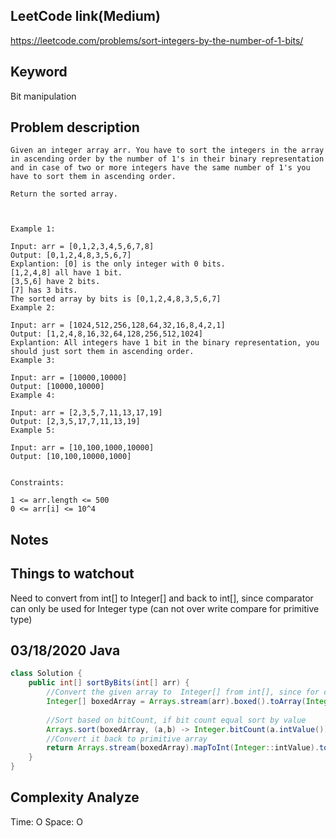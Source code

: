## LeetCode link(Medium)
https://leetcode.com/problems/sort-integers-by-the-number-of-1-bits/

## Keyword
Bit manipulation

## Problem description
```
Given an integer array arr. You have to sort the integers in the array in ascending order by the number of 1's in their binary representation and in case of two or more integers have the same number of 1's you have to sort them in ascending order.

Return the sorted array.

 

Example 1:

Input: arr = [0,1,2,3,4,5,6,7,8]
Output: [0,1,2,4,8,3,5,6,7]
Explantion: [0] is the only integer with 0 bits.
[1,2,4,8] all have 1 bit.
[3,5,6] have 2 bits.
[7] has 3 bits.
The sorted array by bits is [0,1,2,4,8,3,5,6,7]
Example 2:

Input: arr = [1024,512,256,128,64,32,16,8,4,2,1]
Output: [1,2,4,8,16,32,64,128,256,512,1024]
Explantion: All integers have 1 bit in the binary representation, you should just sort them in ascending order.
Example 3:

Input: arr = [10000,10000]
Output: [10000,10000]
Example 4:

Input: arr = [2,3,5,7,11,13,17,19]
Output: [2,3,5,17,7,11,13,19]
Example 5:

Input: arr = [10,100,1000,10000]
Output: [10,100,10000,1000]
 

Constraints:

1 <= arr.length <= 500
0 <= arr[i] <= 10^4
```



## Notes


## Things to watchout
Need to convert from int[] to Integer[] and back to int[], since comparator can only be used for Integer type (can not over write compare for primitive type)

## 03/18/2020 Java

```java
class Solution {
    public int[] sortByBits(int[] arr) {
        //Convert the given array to  Integer[] from int[], since for custom comparator we need Wrapper classs
        Integer[] boxedArray = Arrays.stream(arr).boxed().toArray(Integer[]:: new);
        
	    //Sort based on bitCount, if bit count equal sort by value
        Arrays.sort(boxedArray, (a,b) -> Integer.bitCount(a.intValue()) == Integer.bitCount(b.intValue()) ? Integer.valueOf(a) - Integer.valueOf(b) : Integer.bitCount(a.intValue()) - Integer.bitCount(b.intValue()));
        //Convert it back to primitive array
        return Arrays.stream(boxedArray).mapToInt(Integer::intValue).toArray();
    }
}

```
## Complexity Analyze
Time: O
Space: O